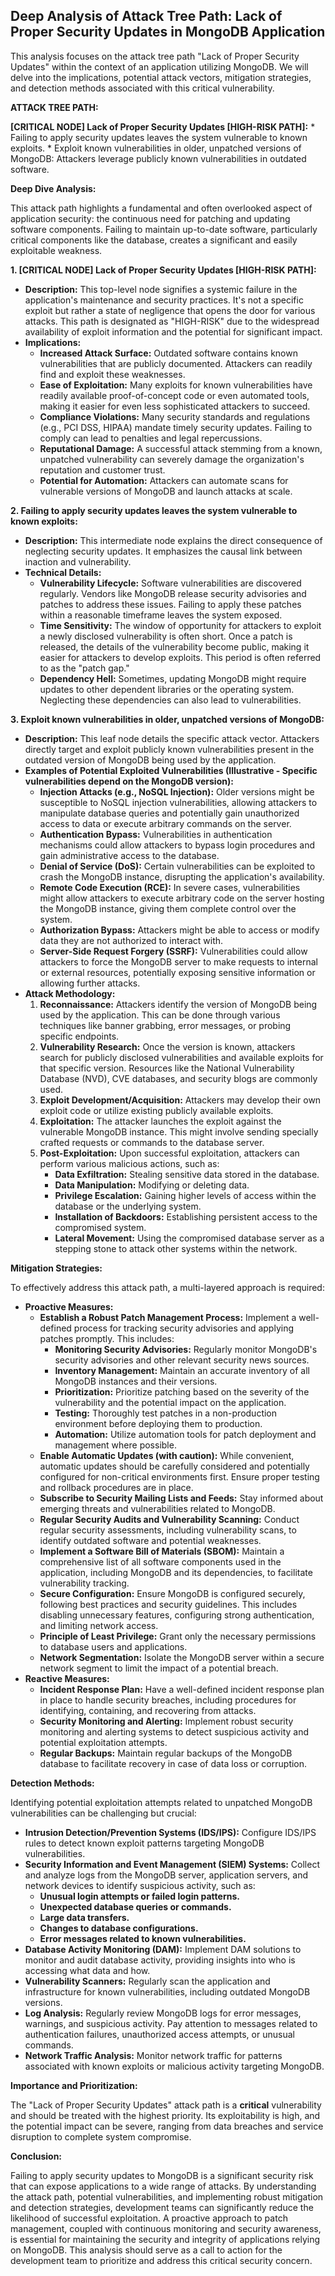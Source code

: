 ## Deep Analysis of Attack Tree Path: Lack of Proper Security Updates in MongoDB Application

This analysis focuses on the attack tree path "Lack of Proper Security Updates" within the context of an application utilizing MongoDB. We will delve into the implications, potential attack vectors, mitigation strategies, and detection methods associated with this critical vulnerability.

**ATTACK TREE PATH:**

**[CRITICAL NODE] Lack of Proper Security Updates [HIGH-RISK PATH]:**
    * Failing to apply security updates leaves the system vulnerable to known exploits.
        * Exploit known vulnerabilities in older, unpatched versions of MongoDB: Attackers leverage publicly known vulnerabilities in outdated software.

**Deep Dive Analysis:**

This attack path highlights a fundamental and often overlooked aspect of application security: the continuous need for patching and updating software components. Failing to maintain up-to-date software, particularly critical components like the database, creates a significant and easily exploitable weakness.

**1. [CRITICAL NODE] Lack of Proper Security Updates [HIGH-RISK PATH]:**

* **Description:** This top-level node signifies a systemic failure in the application's maintenance and security practices. It's not a specific exploit but rather a state of negligence that opens the door for various attacks. This path is designated as "HIGH-RISK" due to the widespread availability of exploit information and the potential for significant impact.
* **Implications:**
    * **Increased Attack Surface:** Outdated software contains known vulnerabilities that are publicly documented. Attackers can readily find and exploit these weaknesses.
    * **Ease of Exploitation:** Many exploits for known vulnerabilities have readily available proof-of-concept code or even automated tools, making it easier for even less sophisticated attackers to succeed.
    * **Compliance Violations:** Many security standards and regulations (e.g., PCI DSS, HIPAA) mandate timely security updates. Failing to comply can lead to penalties and legal repercussions.
    * **Reputational Damage:** A successful attack stemming from a known, unpatched vulnerability can severely damage the organization's reputation and customer trust.
    * **Potential for Automation:** Attackers can automate scans for vulnerable versions of MongoDB and launch attacks at scale.

**2. Failing to apply security updates leaves the system vulnerable to known exploits:**

* **Description:** This intermediate node explains the direct consequence of neglecting security updates. It emphasizes the causal link between inaction and vulnerability.
* **Technical Details:**
    * **Vulnerability Lifecycle:** Software vulnerabilities are discovered regularly. Vendors like MongoDB release security advisories and patches to address these issues. Failing to apply these patches within a reasonable timeframe leaves the system exposed.
    * **Time Sensitivity:** The window of opportunity for attackers to exploit a newly disclosed vulnerability is often short. Once a patch is released, the details of the vulnerability become public, making it easier for attackers to develop exploits. This period is often referred to as the "patch gap."
    * **Dependency Hell:**  Sometimes, updating MongoDB might require updates to other dependent libraries or the operating system. Neglecting these dependencies can also lead to vulnerabilities.

**3. Exploit known vulnerabilities in older, unpatched versions of MongoDB:**

* **Description:** This leaf node details the specific attack vector. Attackers directly target and exploit publicly known vulnerabilities present in the outdated version of MongoDB being used by the application.
* **Examples of Potential Exploited Vulnerabilities (Illustrative - Specific vulnerabilities depend on the MongoDB version):**
    * **Injection Attacks (e.g., NoSQL Injection):** Older versions might be susceptible to NoSQL injection vulnerabilities, allowing attackers to manipulate database queries and potentially gain unauthorized access to data or execute arbitrary commands on the server.
    * **Authentication Bypass:** Vulnerabilities in authentication mechanisms could allow attackers to bypass login procedures and gain administrative access to the database.
    * **Denial of Service (DoS):** Certain vulnerabilities can be exploited to crash the MongoDB instance, disrupting the application's availability.
    * **Remote Code Execution (RCE):** In severe cases, vulnerabilities might allow attackers to execute arbitrary code on the server hosting the MongoDB instance, giving them complete control over the system.
    * **Authorization Bypass:**  Attackers might be able to access or modify data they are not authorized to interact with.
    * **Server-Side Request Forgery (SSRF):** Vulnerabilities could allow attackers to force the MongoDB server to make requests to internal or external resources, potentially exposing sensitive information or allowing further attacks.
* **Attack Methodology:**
    1. **Reconnaissance:** Attackers identify the version of MongoDB being used by the application. This can be done through various techniques like banner grabbing, error messages, or probing specific endpoints.
    2. **Vulnerability Research:** Once the version is known, attackers search for publicly disclosed vulnerabilities and available exploits for that specific version. Resources like the National Vulnerability Database (NVD), CVE databases, and security blogs are commonly used.
    3. **Exploit Development/Acquisition:** Attackers may develop their own exploit code or utilize existing publicly available exploits.
    4. **Exploitation:** The attacker launches the exploit against the vulnerable MongoDB instance. This might involve sending specially crafted requests or commands to the database server.
    5. **Post-Exploitation:** Upon successful exploitation, attackers can perform various malicious actions, such as:
        * **Data Exfiltration:** Stealing sensitive data stored in the database.
        * **Data Manipulation:** Modifying or deleting data.
        * **Privilege Escalation:** Gaining higher levels of access within the database or the underlying system.
        * **Installation of Backdoors:** Establishing persistent access to the compromised system.
        * **Lateral Movement:** Using the compromised database server as a stepping stone to attack other systems within the network.

**Mitigation Strategies:**

To effectively address this attack path, a multi-layered approach is required:

* **Proactive Measures:**
    * **Establish a Robust Patch Management Process:** Implement a well-defined process for tracking security advisories and applying patches promptly. This includes:
        * **Monitoring Security Advisories:** Regularly monitor MongoDB's security advisories and other relevant security news sources.
        * **Inventory Management:** Maintain an accurate inventory of all MongoDB instances and their versions.
        * **Prioritization:** Prioritize patching based on the severity of the vulnerability and the potential impact on the application.
        * **Testing:** Thoroughly test patches in a non-production environment before deploying them to production.
        * **Automation:** Utilize automation tools for patch deployment and management where possible.
    * **Enable Automatic Updates (with caution):** While convenient, automatic updates should be carefully considered and potentially configured for non-critical environments first. Ensure proper testing and rollback procedures are in place.
    * **Subscribe to Security Mailing Lists and Feeds:** Stay informed about emerging threats and vulnerabilities related to MongoDB.
    * **Regular Security Audits and Vulnerability Scanning:** Conduct regular security assessments, including vulnerability scans, to identify outdated software and potential weaknesses.
    * **Implement a Software Bill of Materials (SBOM):** Maintain a comprehensive list of all software components used in the application, including MongoDB and its dependencies, to facilitate vulnerability tracking.
    * **Secure Configuration:** Ensure MongoDB is configured securely, following best practices and security guidelines. This includes disabling unnecessary features, configuring strong authentication, and limiting network access.
    * **Principle of Least Privilege:** Grant only the necessary permissions to database users and applications.
    * **Network Segmentation:** Isolate the MongoDB server within a secure network segment to limit the impact of a potential breach.
* **Reactive Measures:**
    * **Incident Response Plan:** Have a well-defined incident response plan in place to handle security breaches, including procedures for identifying, containing, and recovering from attacks.
    * **Security Monitoring and Alerting:** Implement robust security monitoring and alerting systems to detect suspicious activity and potential exploitation attempts.
    * **Regular Backups:** Maintain regular backups of the MongoDB database to facilitate recovery in case of data loss or corruption.

**Detection Methods:**

Identifying potential exploitation attempts related to unpatched MongoDB vulnerabilities can be challenging but crucial:

* **Intrusion Detection/Prevention Systems (IDS/IPS):** Configure IDS/IPS rules to detect known exploit patterns targeting MongoDB vulnerabilities.
* **Security Information and Event Management (SIEM) Systems:** Collect and analyze logs from the MongoDB server, application servers, and network devices to identify suspicious activity, such as:
    * **Unusual login attempts or failed login patterns.**
    * **Unexpected database queries or commands.**
    * **Large data transfers.**
    * **Changes to database configurations.**
    * **Error messages related to known vulnerabilities.**
* **Database Activity Monitoring (DAM):** Implement DAM solutions to monitor and audit database activity, providing insights into who is accessing what data and how.
* **Vulnerability Scanners:** Regularly scan the application and infrastructure for known vulnerabilities, including outdated MongoDB versions.
* **Log Analysis:** Regularly review MongoDB logs for error messages, warnings, and suspicious activity. Pay attention to messages related to authentication failures, unauthorized access attempts, or unusual commands.
* **Network Traffic Analysis:** Monitor network traffic for patterns associated with known exploits or malicious activity targeting MongoDB.

**Importance and Prioritization:**

The "Lack of Proper Security Updates" attack path is a **critical** vulnerability and should be treated with the highest priority. Its exploitability is high, and the potential impact can be severe, ranging from data breaches and service disruption to complete system compromise.

**Conclusion:**

Failing to apply security updates to MongoDB is a significant security risk that can expose applications to a wide range of attacks. By understanding the attack path, potential vulnerabilities, and implementing robust mitigation and detection strategies, development teams can significantly reduce the likelihood of successful exploitation. A proactive approach to patch management, coupled with continuous monitoring and security awareness, is essential for maintaining the security and integrity of applications relying on MongoDB. This analysis should serve as a call to action for the development team to prioritize and address this critical security concern.
